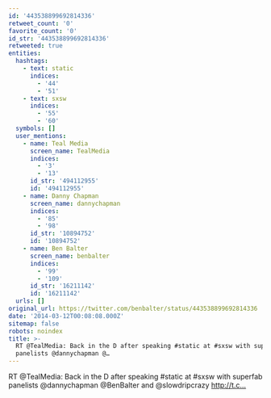 ```yaml
---
id: '443538899692814336'
retweet_count: '0'
favorite_count: '0'
id_str: '443538899692814336'
retweeted: true
entities:
  hashtags:
    - text: static
      indices:
        - '44'
        - '51'
    - text: sxsw
      indices:
        - '55'
        - '60'
  symbols: []
  user_mentions:
    - name: Teal Media
      screen_name: TealMedia
      indices:
        - '3'
        - '13'
      id_str: '494112955'
      id: '494112955'
    - name: Danny Chapman
      screen_name: dannychapman
      indices:
        - '85'
        - '98'
      id_str: '10894752'
      id: '10894752'
    - name: Ben Balter
      screen_name: benbalter
      indices:
        - '99'
        - '109'
      id_str: '16211142'
      id: '16211142'
  urls: []
original_url: https://twitter.com/benbalter/status/443538899692814336
date: '2014-03-12T00:08:08.000Z'
sitemap: false
robots: noindex
title: >-
  RT @TealMedia: Back in the D after speaking #static at #sxsw with superfab
  panelists @dannychapman @…
---
```


RT @TealMedia: Back in the D after speaking #static at #sxsw with superfab panelists @dannychapman @BenBalter and @slowdripcrazy http://t.c…